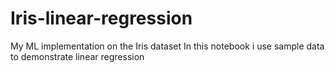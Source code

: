 # Iris-linear-regression
My ML implementation on the Iris dataset
In this notebook i use sample data to demonstrate linear regression
